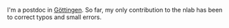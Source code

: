 I'm a postdoc in [Göttingen](http://www.uni-math.gwdg.de/rbentma/). So far, my only contribution to the nlab has been to correct typos and small errors.